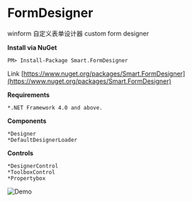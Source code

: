 # FormDesigner
winform 自定义表单设计器 custom form designer

**Install via NuGet**
```
PM> Install-Package Smart.FormDesigner
```
Link [https://www.nuget.org/packages/Smart.FormDesigner](https://www.nuget.org/packages/Smart.FormDesigner)

**Requirements**
```
*.NET Framework 4.0 and above.
```

**Components**
```
*Designer
*DefaultDesignerLoader
```

**Controls**
```
*DesignerControl
*ToolboxControl
*Propertybox
```

![Demo](https://github.com/SmallAnts/FormDesigner.Demo/blob/master/images/demo1.png)

